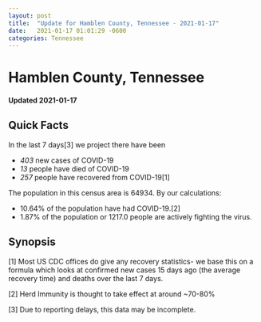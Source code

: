 ```yaml
---
layout: post
title:  "Update for Hamblen County, Tennessee - 2021-01-17"
date:   2021-01-17 01:01:29 -0600
categories: Tennessee
---
```


# Hamblen County, Tennessee
#### Updated 2021-01-17

## Quick Facts

In the last 7 days[3] we project there have been
- *403* new cases of COVID-19
- *13* people have died of COVID-19
- *257* people have recovered from COVID-19[1]

The population in this census area is 64934. By our calculations:
- 10.64% of the population have had COVID-19.[2]
- 1.87% of the population or 1217.0 people are actively fighting the virus.

## Synopsis




[1] Most US CDC offices do give any recovery statistics- we base this on a formula which looks at confirmed new cases
15 days ago (the average recovery time) and deaths over the last 7 days.

[2] Herd Immunity is thought to take effect at around ~70-80%

[3] Due to reporting delays, this data may be incomplete.
 
    